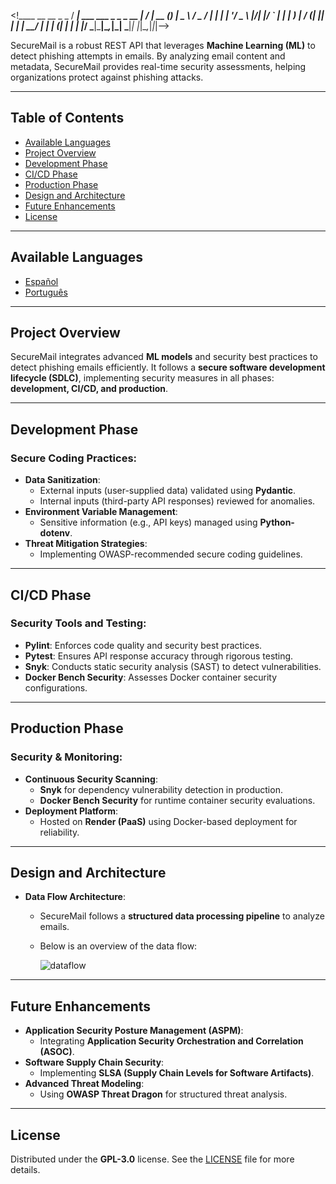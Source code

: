 <!____                           __  __       _ _ 
 / ___|  ___  ___ _   _ _ __ ___|  \/  | __ _(_) |
 \___ \ / _ \/ __| | | | '__/ _ \ |\/| |/ _` | | |
  ___) |  __/ (__| |_| | | |  __/ |  | | (_| | | |
 |____/ \___|\___|\__,_|_|  \___|_|  |_|\__,_|_|_|-->
 
SecureMail is a robust REST API that leverages **Machine Learning (ML)** to detect phishing attempts in emails. By analyzing email content and metadata, SecureMail provides real-time security assessments, helping organizations protect against phishing attacks.


---

## Table of Contents
- [Available Languages](#available-languages)
- [Project Overview](#project-overview)
- [Development Phase](#development-phase)
- [CI/CD Phase](#cicd-phase)
- [Production Phase](#production-phase)
- [Design and Architecture](#design-and-architecture)
- [Future Enhancements](#future-enhancements)
- [License](#license)

---

## Available Languages
- [Español](README.es.md)
- [Português](README.pt.md)

---

## Project Overview
SecureMail integrates advanced **ML models** and security best practices to detect phishing emails efficiently. It follows a **secure software development lifecycle (SDLC)**, implementing security measures in all phases: **development, CI/CD, and production**.

---

## Development Phase

### Secure Coding Practices:
- **Data Sanitization**:
  - External inputs (user-supplied data) validated using **Pydantic**.
  - Internal inputs (third-party API responses) reviewed for anomalies.
- **Environment Variable Management**:
  - Sensitive information (e.g., API keys) managed using **Python-dotenv**.
- **Threat Mitigation Strategies**:
  - Implementing OWASP-recommended secure coding guidelines.
  
---

## CI/CD Phase

### Security Tools and Testing:
- **Pylint**: Enforces code quality and security best practices.
- **Pytest**: Ensures API response accuracy through rigorous testing.
- **Snyk**: Conducts static security analysis (SAST) to detect vulnerabilities.
- **Docker Bench Security**: Assesses Docker container security configurations.

---

## Production Phase

### Security & Monitoring:
- **Continuous Security Scanning**:
  - **Snyk** for dependency vulnerability detection in production.
  - **Docker Bench Security** for runtime container security evaluations.
- **Deployment Platform**:
  - Hosted on **Render (PaaS)** using Docker-based deployment for reliability.
  
---

## Design and Architecture

- **Data Flow Architecture**:
  - SecureMail follows a **structured data processing pipeline** to analyze emails.
  - Below is an overview of the data flow:
  
    ![dataflow](https://github.com/user-attachments/assets/031fe97e-8b09-4a9d-b254-2b63db6487cb)

---

## Future Enhancements

- **Application Security Posture Management (ASPM)**:
  - Integrating **Application Security Orchestration and Correlation (ASOC)**.
- **Software Supply Chain Security**:
  - Implementing **SLSA (Supply Chain Levels for Software Artifacts)**.
- **Advanced Threat Modeling**:
  - Using **OWASP Threat Dragon** for structured threat analysis.

---

## License
Distributed under the **GPL-3.0** license. See the [LICENSE](./LICENSE) file for more details.
